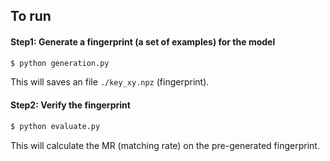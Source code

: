## To run

#### Step1: Generate a fingerprint (a set of examples) for the model

```python
$ python generation.py 
```
This will saves an file `./key_xy.npz` (fingerprint). 

#### Step2: Verify the fingerprint

```python
$ python evaluate.py 
```
This will calculate the MR (matching rate) on the pre-generated fingerprint. 
